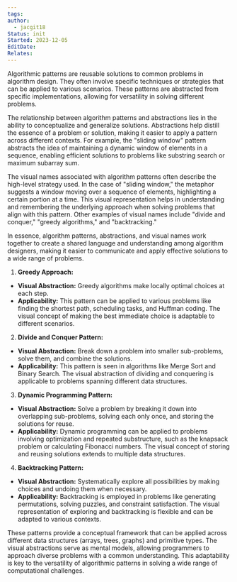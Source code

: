 ```yaml
---
tags: 
author:
  - jacgit18
Status: init
Started: 2023-12-05
EditDate: 
Relates:
---
```


Algorithmic patterns are reusable solutions to common problems in algorithm design. They often involve specific techniques or strategies that can be applied to various scenarios. These patterns are abstracted from specific implementations, allowing for versatility in solving different problems.

The relationship between algorithm patterns and abstractions lies in the ability to conceptualize and generalize solutions. Abstractions help distill the essence of a problem or solution, making it easier to apply a pattern across different contexts. For example, the "sliding window" pattern abstracts the idea of maintaining a dynamic window of elements in a sequence, enabling efficient solutions to problems like substring search or maximum subarray sum.

The visual names associated with algorithm patterns often describe the high-level strategy used. In the case of "sliding window," the metaphor suggests a window moving over a sequence of elements, highlighting a certain portion at a time. This visual representation helps in understanding and remembering the underlying approach when solving problems that align with this pattern. Other examples of visual names include "divide and conquer," "greedy algorithms," and "backtracking."

In essence, algorithm patterns, abstractions, and visual names work together to create a shared language and understanding among algorithm designers, making it easier to communicate and apply effective solutions to a wide range of problems.


  
1. **Greedy Approach:**  
- **Visual Abstraction:** Greedy algorithms make locally optimal choices at each step.  
- **Applicability:** This pattern can be applied to various problems like finding the shortest path, scheduling tasks, and Huffman coding. The visual concept of making the best immediate choice is adaptable to different scenarios.  
  
2. **Divide and Conquer Pattern:**  
- **Visual Abstraction:** Break down a problem into smaller sub-problems, solve them, and combine the solutions.  
- **Applicability:** This pattern is seen in algorithms like Merge Sort and Binary Search. The visual abstraction of dividing and conquering is applicable to problems spanning different data structures.  
  
3. **Dynamic Programming Pattern:**  
- **Visual Abstraction:** Solve a problem by breaking it down into overlapping sub-problems, solving each only once, and storing the solutions for reuse.  
- **Applicability:** Dynamic programming can be applied to problems involving optimization and repeated substructure, such as the knapsack problem or calculating Fibonacci numbers. The visual concept of storing and reusing solutions extends to multiple data structures.  
  
4. **Backtracking Pattern:**  
- **Visual Abstraction:** Systematically explore all possibilities by making choices and undoing them when necessary.  
- **Applicability:** Backtracking is employed in problems like generating permutations, solving puzzles, and constraint satisfaction. The visual representation of exploring and backtracking is flexible and can be adapted to various contexts.  
  
These patterns provide a conceptual framework that can be applied across different data structures (arrays, trees, graphs) and primitive types. The visual abstractions serve as mental models, allowing programmers to approach diverse problems with a common understanding. This adaptability is key to the versatility of algorithmic patterns in solving a wide range of computational challenges.